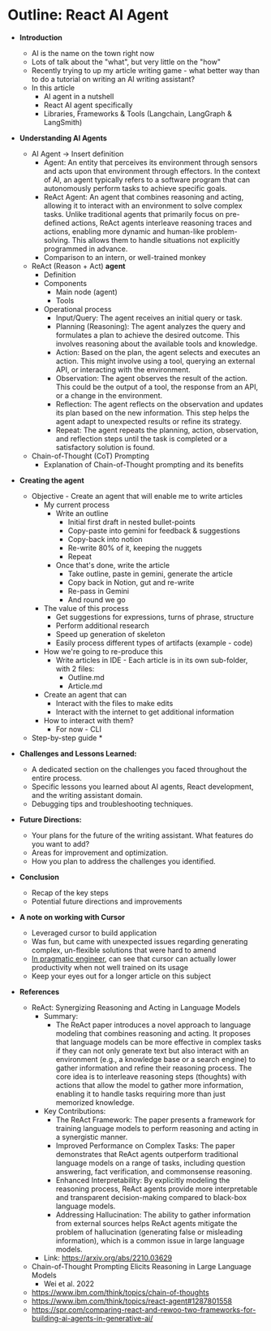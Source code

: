 # Outline: React AI Agent

*   **Introduction**
    *   AI is the name on the town right now
    *   Lots of talk about the "what", but very little on the "how"
    *   Recently trying to up my article writing game - what better way than to do a tutorial on writing an AI writing assistant?
    *   In this article
        *   AI agent in a nutshell
        *   React AI agent specifically
        *   Libraries, Frameworks & Tools (Langchain, LangGraph & LangSmith)

*   **Understanding AI Agents**
    *   AI Agent -> Insert definition
        *   Agent: An entity that perceives its environment through sensors and acts upon that environment through effectors. In the context of AI, an agent typically refers to a software program that can autonomously perform tasks to achieve specific goals.
        *   ReAct Agent: An agent that combines reasoning and acting, allowing it to interact with an environment to solve complex tasks. Unlike traditional agents that primarily focus on pre-defined actions, ReAct agents interleave reasoning traces and actions, enabling more dynamic and human-like problem-solving. This allows them to handle situations not explicitly programmed in advance.
        *   Comparison to an intern, or well-trained monkey
    *   ReAct (Reason + Act) **agent**
        *   Definition
        *   Components
            *   Main node (agent)
            *   Tools
        *   Operational process
            *   Input/Query: The agent receives an initial query or task.
            *   Planning (Reasoning): The agent analyzes the query and formulates a plan to achieve the desired outcome. This involves reasoning about the available tools and knowledge.
            *   Action: Based on the plan, the agent selects and executes an action. This might involve using a tool, querying an external API, or interacting with the environment.
            *   Observation: The agent observes the result of the action. This could be the output of a tool, the response from an API, or a change in the environment.
            *   Reflection: The agent reflects on the observation and updates its plan based on the new information. This step helps the agent adapt to unexpected results or refine its strategy.
            *   Repeat: The agent repeats the planning, action, observation, and reflection steps until the task is completed or a satisfactory solution is found.
    *   Chain-of-Thought (CoT) Prompting
        *   Explanation of Chain-of-Thought prompting and its benefits

* **Creating the agent**
  * Objective - Create an agent that will enable me to write articles
    * My current process
      * Write an outline
        * Initial first draft in nested bullet-points
        * Copy-paste into gemini for feedback & suggestions
        * Copy-back into notion
        * Re-write 80% of it, keeping the nuggets
        * Repeat
      * Once that's done, write the article
        * Take outline, paste in gemini, generate the article
        * Copy back in Notion, gut and re-write
        * Re-pass in Gemini
        * And round we go
    * The value of this process
      * Get suggestions for expressions, turns of phrase, structure
      * Perform additional research
      * Speed up generation of skeleton
      * Easily process different types of artifacts (example - code)
    * How we're going to re-produce this
      * Write articles in IDE - Each article is in its own sub-folder, with 2 files:
        *  Outline.md
        *  Article.md
     *  Create an agent that can
        *  Interact with the files to make edits
        *  Interact with the internet to get additional information
     *  How to interact with them?
        *  For now - CLI
  *  Step-by-step guide
     *  

*   **Challenges and Lessons Learned:**
    *   A dedicated section on the challenges you faced throughout the entire process.
    *   Specific lessons you learned about AI agents, React development, and the writing assistant domain.
    *   Debugging tips and troubleshooting techniques.

*   **Future Directions:**
    *   Your plans for the future of the writing assistant. What features do you want to add?
    *   Areas for improvement and optimization.
    *   How you plan to address the challenges you identified.



*   **Conclusion**
    *   Recap of the key steps
    *   Potential future directions and improvements

* **A note on working with Cursor**
  * Leveraged cursor to build application
  * Was fun, but came with unexpected issues regarding generating complex, un-flexible solutions that were hard to amend
  * [In pragmatic engineer](https://newsletter.pragmaticengineer.com/p/cursor-makes-developers-less-effective), can see that cursor can actually lower productivity when not well trained on its usage
  * Keep your eyes out for a longer article on this subject


* **References**
  *   ReAct: Synergizing Reasoning and Acting in Language Models
        *   Summary:
            *   The ReAct paper introduces a novel approach to language modeling that combines reasoning and acting. It proposes that language models can be more effective in complex tasks if they can not only generate text but also interact with an environment (e.g., a knowledge base or a search engine) to gather information and refine their reasoning process. The core idea is to interleave reasoning steps (thoughts) with actions that allow the model to gather more information, enabling it to handle tasks requiring more than just memorized knowledge.
        *   Key Contributions:
            *   The ReAct Framework: The paper presents a framework for training language models to perform reasoning and acting in a synergistic manner.
            *   Improved Performance on Complex Tasks: The paper demonstrates that ReAct agents outperform traditional language models on a range of tasks, including question answering, fact verification, and commonsense reasoning.
            *   Enhanced Interpretability: By explicitly modeling the reasoning process, ReAct agents provide more interpretable and transparent decision-making compared to black-box language models.
            *   Addressing Hallucination: The ability to gather information from external sources helps ReAct agents mitigate the problem of hallucination (generating false or misleading information), which is a common issue in large language models.
        *   Link: https://arxiv.org/abs/2210.03629
  *   Chain-of-Thought Prompting Elicits Reasoning in Large Language Models
        *   Wei et al. 2022
  *  https://www.ibm.com/think/topics/chain-of-thoughts
  *  https://www.ibm.com/think/topics/react-agent#1287801558
  *  https://spr.com/comparing-react-and-rewoo-two-frameworks-for-building-ai-agents-in-generative-ai/